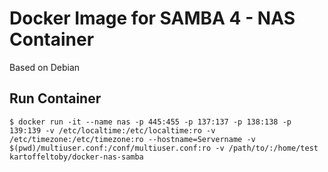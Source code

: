 # Docker Image for SAMBA 4 - NAS Container

Based on Debian

## Run Container

```
$ docker run -it --name nas -p 445:455 -p 137:137 -p 138:138 -p 139:139 -v /etc/localtime:/etc/localtime:ro -v /etc/timezone:/etc/timezone:ro --hostname=Servername -v $(pwd)/multiuser.conf:/conf/multiuser.conf:ro -v /path/to/:/home/test kartoffeltoby/docker-nas-samba
```
